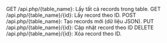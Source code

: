 GET /api.php/{table_name}: Lấy tất cả records trong table.
GET /api.php/{table_name}/{id}: Lấy record theo ID.
POST /api.php/{table_name}: Tạo records mới (dữ liệu JSON).
PUT /api.php/{table_name}/{id}: Cập nhật record theo ID
DELETE /api.php/{table_name}/{id}: Xóa record theo ID.
